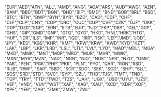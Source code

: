 "EUR","AED","AFN", "ALL", "AMD", "ANG", "AOA","ARS", "AUD""AWG", "AZN", "BAM", "BBD","BDT","BGN",
"BHD","BIF", "BMD", "BND","BOB","BRL", "BSD", "BTC", "BTN", "BWP","BYN","BYR", "BZD", "CAD", "CDF", "CHF",
"CLF","CLP","CNY", "COP","CRC", "CUC","CUP","CVE","CZK", "DJF", "DKK", "DOP","DZD","EGP", "ERN", "ETB","EUR",
"FJD","FKP","GBP", "GEL","GGP", "GHS", "GIP","GMD","GNF", "GTQ", "GYD", "HKD", "HNL","HRK","HTG", "HUF",
"IDR","ILS", "IMP","INR", "IQD", "IRR", "ISK", "JEP","JMD", "JOD", "JPY", "KES", "KGS","KHR",
"KMF", "KPW","KRW", "KWD","KYD","KZT", "LAK", "LBP", "LKR","LRD", "LSL", "LTL", "LVL",
"LYD", "MAD","MDL", "MGA", "MKD", "MMK", "MNT","MOP","MRO", "MUR", "MVR", "MWK",
"MXN","MYR","MZN", "NAD", "NGN", "NIO", "NOK","NPR", "NZD", "OMR", "PAB",
"PEN", "PGK","PHP","PKR", "PLN", "PYG", "QAR", "RON","RSD", "RUB",
"RWF", "SAR", "SBD", "SCR","SDG", "SEK", "SGD", "SHP", "SLL",
"SOS","SRD","STD", "SVC", "SYP", "SZL", "THB","TJS",
"TMT", "TND", "TOP", "TRY", "TTD","TWD", "TZS",
"UAH", "UGX", "USD","UYU", "UZS", "VEF",
"VND", "VUV","WST","XAF", "XAG",
"XAU", "XCD", "XDR","XOF",
"XPF", "YER", "ZAR",
"ZMK","ZMW",
"ZWL"